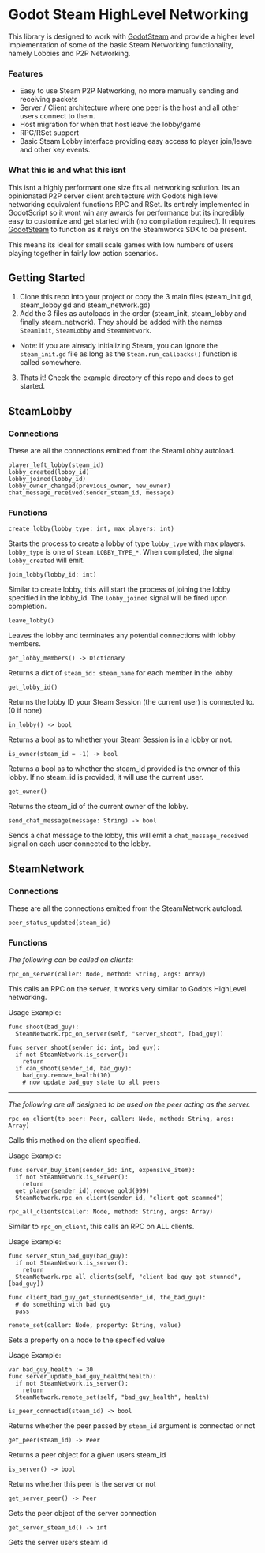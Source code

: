 # Godot Steam HighLevel Networking

This library is designed to work with [GodotSteam](https://github.com/Gramps/GodotSteam) and provide a higher level implementation of some of the basic Steam Networking functionality, namely Lobbies and P2P Networking.

### Features
* Easy to use Steam P2P Networking, no more manually sending and receiving packets
* Server / Client architecture where one peer is the host and all other users connect to them.
* Host migration for when that host leave the lobby/game
* RPC/RSet support
* Basic Steam Lobby interface providing easy access to player join/leave and other key events.

### What this is and what this isnt
This isnt a highly performant one size fits all networking solution. Its an opinionated P2P server client architecture with Godots high level networking equivalent functions RPC and RSet. Its entirely implemented in GodotScript so it wont win any awards for performance but its incredibly easy to customize and get started with (no compilation required). It requires [GodotSteam](https://github.com/Gramps/GodotSteam) to function as it relys on the Steamworks SDK to be present.

This means its ideal for small scale games with low numbers of users playing together in fairly low action scenarios.

## Getting Started

1. Clone this repo into your project or copy the 3 main files (steam_init.gd, steam_lobby.gd and steam_network.gd)
2. Add the 3 files as autoloads in the order (steam_init, steam_lobby and finally steam_network). They should be added with the names `SteamInit`, `SteamLobby` and `SteamNetwork`.
  * Note: if you are already initializing Steam, you can ignore the `steam_init.gd` file as long as the `Steam.run_callbacks()` function is called somewhere.
3. Thats it! Check the example directory of this repo and docs to get started.

## SteamLobby

### Connections

These are all the connections emitted from the SteamLobby autoload.

```player_joined_lobby(steam_id)
player_left_lobby(steam_id)
lobby_created(lobby_id)
lobby_joined(lobby_id)
lobby_owner_changed(previous_owner, new_owner)
chat_message_received(sender_steam_id, message)
```

### Functions

```create_lobby(lobby_type: int, max_players: int)```

Starts the process to create a lobby of type `lobby_type` with max players. `lobby_type` is one of `Steam.LOBBY_TYPE_*`. When completed, the signal `lobby_created` will emit.

```join_lobby(lobby_id: int)```

Similar to create lobby, this will start the process of joining the lobby specified in the lobby_id. The `lobby_joined` signal will be fired upon completion.

```leave_lobby()```

Leaves the lobby and terminates any potential connections with lobby members.

```get_lobby_members() -> Dictionary```

Returns a dict of `steam_id: steam_name` for each member in the lobby.

```get_lobby_id()```

Returns the lobby ID your Steam Session (the current user) is connected to. (0 if none)

```in_lobby() -> bool```

Returns a bool as to whether your Steam Session is in a lobby or not.

```is_owner(steam_id = -1) -> bool```

Returns a bool as to whether the steam_id provided is the owner of this lobby. If no steam_id is provided, it will use the current user.

```get_owner()```

Returns the steam_id of the current owner of the lobby.

```send_chat_message(message: String) -> bool```

Sends a chat message to the lobby, this will emit a `chat_message_received` signal on each user connected to the lobby.


## SteamNetwork

### Connections

These are all the connections emitted from the SteamNetwork autoload.

```
peer_status_updated(steam_id)
```

### Functions

*The following can be called on clients:*

```rpc_on_server(caller: Node, method: String, args: Array)```

This calls an RPC on the server, it works very similar to Godots HighLevel networking.

Usage Example: 
```
func shoot(bad_guy):
  SteamNetwork.rpc_on_server(self, "server_shoot", [bad_guy])
  
func server_shoot(sender_id: int, bad_guy):
  if not SteamNetwork.is_server():
    return
  if can_shoot(sender_id, bad_guy):
    bad_guy.remove_health(10)
    # now update bad_guy state to all peers
```

---

*The following are all designed to be used on the peer acting as the server.*

```rpc_on_client(to_peer: Peer, caller: Node, method: String, args: Array)```

Calls this method on the client specified.

Usage Example:
```
func server_buy_item(sender_id: int, expensive_item):
  if not SteamNetwork.is_server():
    return
  get_player(sender_id).remove_gold(999)
  SteamNetwork.rpc_on_client(sender_id, "client_got_scammed")  
```


```rpc_all_clients(caller: Node, method: String, args: Array)```

Similar to `rpc_on_client`, this calls an RPC on ALL clients.

Usage Example:
```
func server_stun_bad_guy(bad_guy):
  if not SteamNetwork.is_server():
    return
  SteamNetwork.rpc_all_clients(self, "client_bad_guy_got_stunned", [bad_guy])
  
func client_bad_guy_got_stunned(sender_id, the_bad_guy):
  # do something with bad guy
  pass
```


```remote_set(caller: Node, property: String, value)```

Sets a property on a node to the specified value

Usage Example:
```
var bad_guy_health := 30
func server_update_bad_guy_health(health):
  if not SteamNetwork.is_server():
    return
  SteamNetwork.remote_set(self, "bad_guy_health", health)
```


```is_peer_connected(steam_id) -> bool```

Returns whether the peer passed by `steam_id` argument is connected or not

```get_peer(steam_id) -> Peer```

Returns a peer object for a given users steam_id

```is_server() -> bool```

Returns whether this peer is the server or not


```get_server_peer() -> Peer```

Gets the peer object of the server connection

```get_server_steam_id() -> int```

Gets the server users steam id
